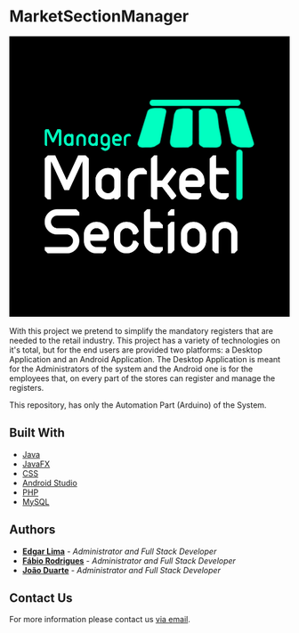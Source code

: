 # MarketSectionManager
![Image description](https://github.com/MarketSectionManager-LEI-ESTGOH/MarketSectionManager-DesktopAPP/blob/main/logo.jpg)

With this project we pretend to simplify the mandatory registers that are needed to the retail industry. This project has a variety of technologies on it's total, but for the end users are provided two platforms: a Desktop Application and an Android Application. The Desktop Application is meant for the Administrators of the system and the Android one is for the employees that, on every part of the stores can register and manage the registers.

This repository, has only the Automation Part (Arduino) of the System.

## Built With
* [Java](https://www.java.com/en/)
* [JavaFX](https://www.oracle.com/java/technologies/javase/javafx-overview.html)
* [CSS](https://www.w3schools.com/css/default.asp)
* [Android Studio](https://developer.android.com/studio)
* [PHP](https://www.php.net/)
* [MySQL](https://www.mysql.com/)

## Authors
* **[Edgar Lima](https://github.com/EdgarFLima)** - *Administrator and Full Stack Developer*
* **[Fábio Rodrigues](https://github.com/BladedLaner)** - *Administrator and Full Stack Developer*
* **[João Duarte](https://github.com/jduarte98)** - *Administrator and Full Stack Developer*

## Contact Us
For more information please contact us [via email](mailto:marketsectionmanager@gmail.com).
